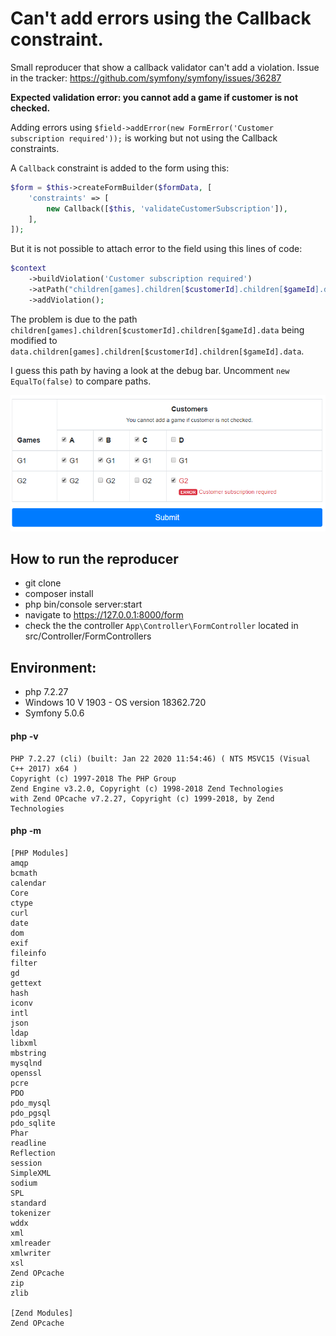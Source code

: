 # Can't add errors using the Callback constraint.
Small reproducer that show a callback validator can't add a violation.
Issue in the tracker: https://github.com/symfony/symfony/issues/36287

**Expected validation error: you cannot add a game if customer is not checked.**

Adding errors using `$field->addError(new FormError('Customer subscription required'));` is working but not using the Callback constraints.

A `Callback` constraint is added to the form using this:

```php
$form = $this->createFormBuilder($formData, [
    'constraints' => [
        new Callback([$this, 'validateCustomerSubscription']),
    ],
]);
```
But it is not possible to attach error to the field using this lines of code:

```php
$context
    ->buildViolation('Customer subscription required')
    ->atPath("children[games].children[$customerId].children[$gameId].data")
    ->addViolation();
```

The problem is due to the path `children[games].children[$customerId].children[$gameId].data` being modified to `data.children[games].children[$customerId].children[$gameId].data`.

I guess this path by having a look at the debug bar. Uncomment `new EqualTo(false)` to compare paths.

 ![](image.png)
 

## How to run the reproducer

* git clone
* composer install
* php bin/console server:start
* navigate to https://127.0.0.1:8000/form
* check the the controller `App\Controller\FormController` located in  src/Controller/FormControllers

## Environment:

* php 7.2.27
* Windows 10 V 1903 - OS version 18362.720
* Symfony 5.0.6

#### php -v

```
PHP 7.2.27 (cli) (built: Jan 22 2020 11:54:46) ( NTS MSVC15 (Visual C++ 2017) x64 )
Copyright (c) 1997-2018 The PHP Group
Zend Engine v3.2.0, Copyright (c) 1998-2018 Zend Technologies
with Zend OPcache v7.2.27, Copyright (c) 1999-2018, by Zend Technologies
``` 

#### php -m

```
[PHP Modules]
amqp
bcmath
calendar
Core
ctype
curl
date
dom
exif
fileinfo
filter
gd
gettext
hash
iconv
intl
json
ldap
libxml
mbstring
mysqlnd
openssl
pcre
PDO
pdo_mysql
pdo_pgsql
pdo_sqlite
Phar
readline
Reflection
session
SimpleXML
sodium
SPL
standard
tokenizer
wddx
xml
xmlreader
xmlwriter
xsl
Zend OPcache
zip
zlib

[Zend Modules]
Zend OPcache
```
